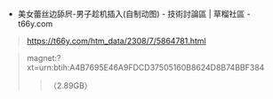 - 美女蕾丝边舔屄-男子趁机插入(自制动图) - 技術討論區 | 草榴社區 - t66y.com
> https://t66y.com/htm_data/2308/7/5864781.html

> magnet:?xt=urn:btih:A4B7695E46A9FDCD37505160B8624D8B74BBF384
>> （2.89GB）

